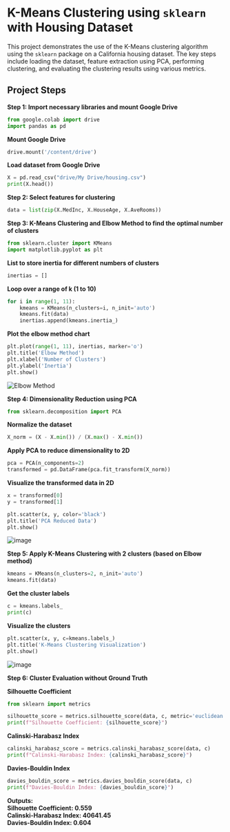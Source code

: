 # K-Means Clustering using `sklearn` with Housing Dataset

This project demonstrates the use of the K-Means clustering algorithm using the `sklearn` package on a California housing dataset. The key steps include loading the dataset, feature extraction using PCA, performing clustering, and evaluating the clustering results using various metrics.

## Project Steps

**Step 1: Import necessary libraries and mount Google Drive**  
```python
from google.colab import drive
import pandas as pd
```
**Mount Google Drive**  
```python
drive.mount('/content/drive')
```
**Load dataset from Google Drive**  
```python
X = pd.read_csv("drive/My Drive/housing.csv")
print(X.head())
```
**Step 2: Select features for clustering** 
```python
data = list(zip(X.MedInc, X.HouseAge, X.AveRooms))
```
**Step 3: K-Means Clustering and Elbow Method to find the optimal number of clusters**  
```python
from sklearn.cluster import KMeans
import matplotlib.pyplot as plt
```
**List to store inertia for different numbers of clusters**  
```python
inertias = []
```
**Loop over a range of k (1 to 10)**  
```python
for i in range(1, 11):
    kmeans = KMeans(n_clusters=i, n_init='auto')
    kmeans.fit(data)
    inertias.append(kmeans.inertia_)
```
**Plot the elbow method chart**  
```python
plt.plot(range(1, 11), inertias, marker='o')
plt.title('Elbow Method')
plt.xlabel('Number of Clusters')
plt.ylabel('Inertia')
plt.show()
```
![Elbow Method](https://github.com/user-attachments/assets/1b32a7c4-fc1f-4804-a4cc-6bb9a84d219f)

**Step 4: Dimensionality Reduction using PCA**  
```python
from sklearn.decomposition import PCA
```
**Normalize the dataset**  
```python
X_norm = (X - X.min()) / (X.max() - X.min())
```
**Apply PCA to reduce dimensionality to 2D**  
```python
pca = PCA(n_components=2)
transformed = pd.DataFrame(pca.fit_transform(X_norm))
```
**Visualize the transformed data in 2D**  
```python
x = transformed[0]
y = transformed[1]

plt.scatter(x, y, color='black')
plt.title('PCA Reduced Data')
plt.show()
```
![image](https://github.com/user-attachments/assets/c3f1f1bb-a8ad-4f20-be59-04f088fe989a)

**Step 5: Apply K-Means Clustering with 2 clusters (based on Elbow method)**  
```python
kmeans = KMeans(n_clusters=2, n_init='auto')
kmeans.fit(data)
```
**Get the cluster labels**  
```python
c = kmeans.labels_
print(c)
```
**Visualize the clusters**  
```python
plt.scatter(x, y, c=kmeans.labels_)
plt.title('K-Means Clustering Visualization')
plt.show()
```
![image](https://github.com/user-attachments/assets/286a024a-97e6-4a4e-b4d8-2025d946939b)

**Step 6: Cluster Evaluation without Ground Truth**  

**Silhouette Coefficient**
```python
from sklearn import metrics

silhouette_score = metrics.silhouette_score(data, c, metric='euclidean')
print(f"Silhouette Coefficient: {silhouette_score}")
```
**Calinski-Harabasz Index**  
```python
calinski_harabasz_score = metrics.calinski_harabasz_score(data, c)
print(f"Calinski-Harabasz Index: {calinski_harabasz_score}")
```
**Davies-Bouldin Index**  
```python
davies_bouldin_score = metrics.davies_bouldin_score(data, c)
print(f"Davies-Bouldin Index: {davies_bouldin_score}")
```
**Outputs:**  
**Silhouette Coefficient: 0.559**  
**Calinski-Harabasz Index: 40641.45**  
**Davies-Bouldin Index: 0.604**  


